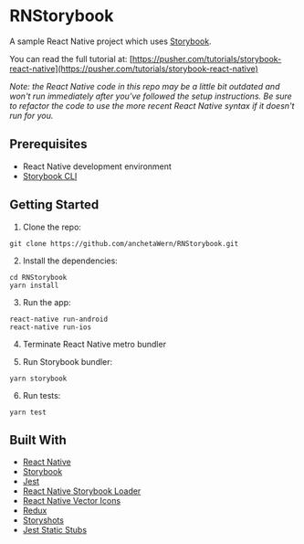 # RNStorybook

A sample React Native project which uses [Storybook](https://storybook.js.org/).

You can read the full tutorial at: [https://pusher.com/tutorials/storybook-react-native](https://pusher.com/tutorials/storybook-react-native)

_Note: the React Native code in this repo may be a little bit outdated and won't run immediately after you've followed the setup instructions. Be sure to refactor the code to use the more recent React Native syntax if it doesn't run for you._

## Prerequisites

-   React Native development environment
-   [Storybook CLI](https://www.npmjs.com/package/@storybook/cli)

## Getting Started

1.  Clone the repo:

```
git clone https://github.com/anchetaWern/RNStorybook.git
```

2.  Install the dependencies:

```
cd RNStorybook
yarn install
```

3.  Run the app:

```
react-native run-android
react-native run-ios
```

4.  Terminate React Native metro bundler

5.  Run Storybook bundler:

```
yarn storybook
```

6.  Run tests:

```
yarn test
```

## Built With

-   [React Native](https://facebook.github.io/react-native/)
-   [Storybook](https://storybook.js.org/)
-   [Jest](https://jestjs.io/)
-   [React Native Storybook Loader](https://github.com/elderfo/react-native-storybook-loader)
-   [React Native Vector Icons](https://github.com/oblador/react-native-vector-icons)
-   [Redux](https://redux.js.org/)
-   [Storyshots](https://www.npmjs.com/package/@storybook/addon-storyshots)
-   [Jest Static Stubs](https://www.npmjs.com/package/jest-static-stubs)
